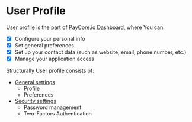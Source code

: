 # User Profile

<a href="https://dashboard.paycore.io/user/settings/" target="_blank" rel="noopener">User profile</a> is the part of <a href="https://dashboard.paycore.io/" target="_blank" rel="noopener">PayСore.io Dashboard</a>, where You can:


- [x] Configure your personal info
- [x] Set general preferences
- [x] Set up your contact data (such as website, email, phone number, etc.)
- [x] Manage your application access

Structurally User profile consists of:

-  [General settings](general)
    - Profile
    - Preferences
-  [Security settings](security)
    - Password management
    - Two-Factors Authentication